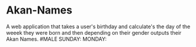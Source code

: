 # Akan-Names
A web application that takes a user's birthday and calculate's the day of the weeek they were born and then depending on their gender outputs their Akan Names.
#MALE
SUNDAY:
MONDAY:
